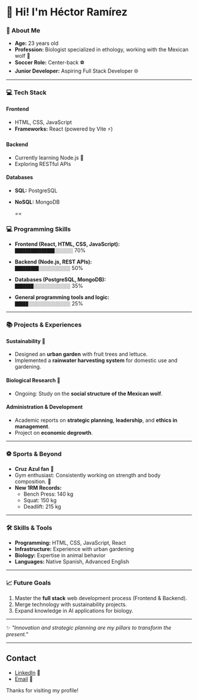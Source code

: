 # 👋 Hi! I'm Héctor Ramírez  

### 🌱 About Me  
- **Age:** 23 years old   
- **Profession:** Biologist specialized in ethology, working with the Mexican wolf 🐺  
- **Soccer Role:** Center-back ⚽  
- **Junior Developer:** Aspiring Full Stack Developer 🌐  

---

### 💻 Tech Stack  

#### **Frontend**  
- HTML, CSS, JavaScript  
- **Frameworks:** React (powered by Vite ⚡)  

#### **Backend**  
- Currently learning Node.js 🚀  
- Exploring RESTful APIs  

#### **Databases**  
- **SQL:** PostgreSQL  
- **NoSQL:** MongoDB

  ==
### 💻 Programming Skills  

- **Frontend (React, HTML, CSS, JavaScript):**  
  `███████████████░░░░░░░` 70%  

- **Backend (Node.js, REST APIs):**  
  `█████████░░░░░░░░░░░░` 50%  

- **Databases (PostgreSQL, MongoDB):**  
  `███████░░░░░░░░░░░░░░` 35%  

- **General programming tools and logic:**  
  `█████░░░░░░░░░░░░░░░░` 25%  


---

### 📚 Projects & Experiences  

#### **Sustainability** 🌱  
- Designed an **urban garden** with fruit trees and lettuce.  
- Implemented a **rainwater harvesting system** for domestic use and gardening.  

#### **Biological Research** 🐾  
- Ongoing: Study on the **social structure of the Mexican wolf**.  

#### **Administration & Development**  
- Academic reports on **strategic planning**, **leadership**, and **ethics in management**.  
- Project on **economic degrowth**.  

---

### ⚽ Sports & Beyond  

- **Cruz Azul fan** 💙  
- Gym enthusiast: Consistently working on strength and body composition. 💪  
- **New 1RM Records:**  
  - Bench Press: 140 kg  
  - Squat: 150 kg  
  - Deadlift: 215 kg  

---

### 🛠️ Skills & Tools  

- **Programming:** HTML, CSS, JavaScript, React  
- **Infrastructure:** Experience with urban gardening  
- **Biology:** Expertise in animal behavior  
- **Languages:** Native Spanish, Advanced English  

---

### 📈 Future Goals  

1. Master the **full stack** web development process (Frontend & Backend).  
2. Merge technology with sustainability projects.  
3. Expand knowledge in AI applications for biology.  

---

✨ _"Innovation and strategic planning are my pillars to transform the present."_  
****

## Contact
- [LinkedIn](www.linkedin.com/in/hector-ramirez-escudero-763403256)  🔗
- [Email](h870392@gmail.com) 📧

Thanks for visiting my profile!

